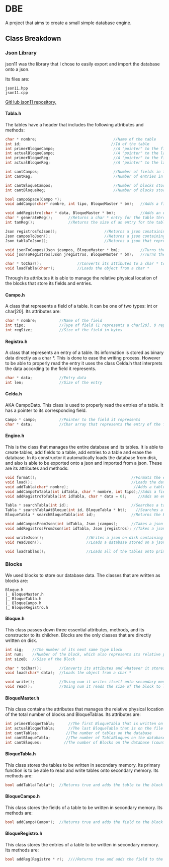 # DBE

A project that aims to create a small simple database engine. 

## Class Breakdown

### Json Library

json11 was the library that I chose to easily export and import the database onto a json.

Its files are:

```
json11.hpp
json11.cpp
```

[GitHub json11 repository.](https://github.com/dropbox/json11)

#### Tabla.h

The tables have a header that includes the following attributes and methods:

```c++
char * nombre;									//Name of the table
int id;										   //Id of the table
int primerBloqueCampo;							//A "pointer" to the first block of fields
int actualBloqueCampo;							//A "pointer" to the last block of fields
int primerBloqueReg;							//A "pointer" to the first block of entries
int actualBloqueReg;							//A "pointer" to the last block of entries

int cantCampos;									//Number of fields in the table
int cantReg;									//Number of entries in the table

int cantBloqueCampos;							//Number of blocks storing the fields
int cantBloqueReg;								//Number of blocks storing the entires

bool campoSpace(Campo *);
void addCampo(char* nombre, int tipo, BloqueMaster * bm);	//Adds a field to the table

void addRegistro(char * data, BloqueMaster * bm);			//Adds an entry to the table
char * generateReg();		//Returns a char * entry for the table through cmd and user input
int tamReg();			    //Returns the size of an entry for the table

Json registrosToJson();						//Returns a json conataining all of its entries
Json camposToJson();						//Returns a json containing all of its fields
Json tablaToJson();							//Returns a json that represents the entire table

void jsonToCampos(Json jcampos, BloqueMaster * bm);			//Turns the json into fields
void jsonToRegistros(Json jregistros, BloqueMaster * bm);	//Turns the json into entries

char * toChar();				//Converts its attibutes to a char * to be written on disk
void loadTabla(char*);			//Loads the object from a char *
```

Through its attributes it is able to manage the relative physical location of the blocks that store its fields and entries. 

#### Campo.h

A class that represents a field of a table. It can be one of two types: int or char[20]. Its attributes are:

```c++
char * nombre;			//Name of the field
int tipo;				//Type of field (1 represents a char[20], 0 represents an int)
int regSize;			//Size of the field in bytes
```

#### Registro.h

A class that represents an entry of a table. Its information is stored as binary data directly as a char *. This is done to ease the writing process. However to be able to properly read the entry it uses the class Celda.h that interprets the data according to the field it represents.

```c++
char * data;			//Entry data
int len;				//Size of the entry
```

#### Celda.h

AKA CampoDato. This class is used to properly read the entries of a table. It has a pointer to its corresponding field.

```c++
Campo * campo;			//Pointer to the field it represents
char * data;			//Char array that represents the entry of the field it stores
```

#### Engine.h

This is the class that manages the entire database and its tables. It is able to create tables, add fields to a table, add entries to a table and erase the database. In its constructor it automatically loads the database from disk, and also is able to be exported onto a json and imported from a json. These are its attributes and methods:

```c++
void format();											//Formats the entire database
void load();											//Loads the database
void addTabla(char* nombre);							 //Adds a table to the database
void addCampoToTabla(int idTabla, char * nombre, int tipo);//Adds a field to a table
void addRegistroToTabla(int idTabla, char * data = 0);	   //Adds an entry to a table

Tabla * searchTabla(int id);							//Searches a table through its id
Tabla * searchTablaAtBloque(int id, BloqueTabla * bt);	  //Searches a table on a BloqueTabla
BloqueTabla * searchBloqueTabla(int id);				//Returns the BloqueTabla containing the table

void addCamposFromJson(int idTabla, Json jcampos);		//Takes a json containing fields and adds them to a table
void addRegistrosFromJson(int idTabla, Json jregistros); //Takes a json containing entries aqnd adds them to a table

void writeJson();					//Writes a json on disk containing the entire database
void readJson();					//Loads a database stored on a json			

void loadTablas();					//Loads all of the tables onto primary memory
```

### Blocks

We used blocks to store our database data. The classes that are written as blocks are:

```
Bloque.h
|_ BloqueMaster.h
|_ BloqueTabla.h
|_ BloqueCampo.h
|_ BloqueRegistro.h
```

#### Bloque.h

This class passes down three essential attributes, methods, and its constructor to its children. Blocks are the only classes that are directly written on disk.

```c++
int sig;	//The number of its next same type block
int num;	//Number of the block, which also represents its relative physical location
int sizeB; 	//Size of the Block

char * toChar();		//Converts its attibutes and whatever it stores a char * to be written on disk
void load(char* data);	//Loads the object from a char *

void write();			//Using num it writes itself onto secondary memory
void read();			//Using num it reads the size of the block to load the data it stored
```

#### BloqueMaster.h 

This class contains the attributes that manages the relative physical location of the total number of blocks and BloqueTablas. Its attributes are:

```c++
int primerBloqueTabla;		//The first BloqueTabla that is written on disk, will ALWAYS be 1
int actualBloqueTabla;		//The last BloqueTabla that is on the file
int cantTablas;			   //The number of tables on the database
int cantBloqueTabla;	   //The number of TablaBloques on the database
int cantBloques;		  //The number of Blocks on the database (counting itself)
```

#### BloqueTabla.h

This class stores the tables to be written in secondary memory. Its primary function is to be able to read and write tables onto secondary memory. Its methods are:

```c++
bool addTabla(Tabla*);	//Returns true and adds the table to the block if there is enough space for it, otherwise it returns false
```

#### BloqueCampo.h

This class stores the fields of a table to be written in secondary memory. Its methods are:

```c++
bool addCampo(Campo*);	//Returns true and adds the field to the block if there is enough space for it, otherwise it returns false
```

#### BloqueRegistro.h

This class stores the entries of a table to be written in secondary memory. Its methods are:

```c++
bool addReg(Registro * r);	////Returns true and adds the field to the block if there is enough space for it, otherwise it returns false
```
